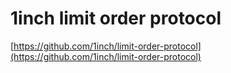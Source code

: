 # 1inch limit order protocol



[https://github.com/1inch/limit-order-protocol](https://github.com/1inch/limit-order-protocol)

